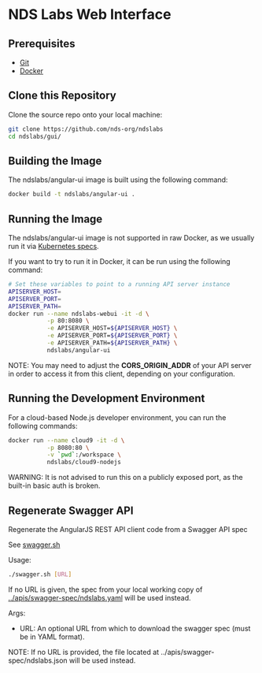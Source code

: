 # NDS Labs Web Interface

## Prerequisites
* [Git](https://git-scm.com/)
* [Docker](https://www.docker.com/)


## Clone this Repository
Clone the source repo onto your local machine:
```bash
git clone https://github.com/nds-org/ndslabs
cd ndslabs/gui/
```


## Building the Image
The ndslabs/angular-ui image is built using the following command:
```bash
docker build -t ndslabs/angular-ui .
```


## Running the Image
The ndslabs/angular-ui image is not supported in raw Docker, as we usually run it via [Kubernetes specs](https://github.com/nds-org/ndslabs-deploy-tools/tree/master/FILES.deploy-tools/usr/local/lib/ndslabs/ansible/roles/ndslabs-api-gui/templates).

If you want to try to run it in Docker, it can be run using the following command:
```bash
# Set these variables to point to a running API server instance
APISERVER_HOST=
APISERVER_PORT=
APISERVER_PATH=
docker run --name ndslabs-webui -it -d \
           -p 80:8080 \
           -e APISERVER_HOST=${APISERVER_HOST} \
           -e APISERVER_PORT=${APISERVER_PORT} \
           -e APISERVER_PATH=${APISERVER_PATH} \
           ndslabs/angular-ui
```

NOTE: You may need to adjust the **CORS_ORIGIN_ADDR** of your API server in order to access it from this client, depending on your configuration.


## Running the Development Environment
For a cloud-based Node.js developer environment, you can run the following commands:
```bash
docker run --name cloud9 -it -d \
           -p 8080:80 \
           -v `pwd`:/workspace \
           ndslabs/cloud9-nodejs
```

WARNING: It is not advised to run this on a publicly exposed port, as the built-in basic auth is broken.


## Regenerate Swagger API
Regenerate the AngularJS REST API client code from a Swagger API spec

See [swagger.sh](swagger.sh)

Usage:
```bash
./swagger.sh [URL]
```

If no URL is given, the spec from your local working copy of [../apis/swagger-spec/ndslabs.yaml](../apis/swagger-spec/ndslabs.yaml) will be used instead.

Args:
* URL: An optional URL from which to download the swagger spec (must be in YAML format).

NOTE: If no URL is provided, the file located at ../apis/swagger-spec/ndslabs.json will be used instead.
